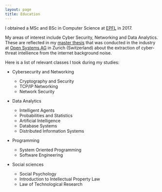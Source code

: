 ```yaml
---
layout: page
title: Education
---
```


I obtained a MSc and BSc in Computer Science at [EPFL](https://epfl.ch) in 2017.

My areas of interest include Cyber Security, Networking and Data Analytics. These are reflected in my [master thesis](https://thomasmizraji.github.io/masterThesis.pdf) that was conducted in the industry at [Open Systems AG](https://www.open.ch/en/career/internships.php) in Zurich (Switzerland) about the extraction of cyber-threat intellience from the internet background noise.

Here is a list of relevant classes I took during my studies:

- Cybersecurity and Networking
  - Cryptography and Security
  - TCP/IP Networking
  - Network Security

- Data Analytics
  - Intelligent Agents
  - Probabilities and Statistics
  - Artificial Intelligence
  - Database Systems
  - Distributed Information Systems

- Programming
  - System Oriented Programming
  - Software Engineering

- Social sciences
  - Social Psychology
  - Introduction to Intellectual Property Law
  - Law of Technological Research
